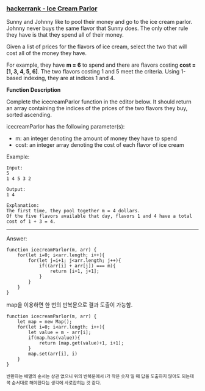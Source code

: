 ### [hackerrank - Ice Cream Parlor](https://www.hackerrank.com/challenges/icecream-parlor/problem)

Sunny and Johnny like to pool their money and go to the ice cream parlor. Johnny never buys the same flavor that Sunny does. The only other rule they have is that they spend all of their money.

Given a list of prices for the flavors of ice cream, select the two that will cost all of the money they have.

For example, they have __m = 6__ to spend and there are flavors costing __cost = [1, 3, 4, 5, 6]__. The two flavors costing 1 and 5 meet the criteria. Using 1-based indexing, they are at indices 1 and 4.

**Function Description**

Complete the icecreamParlor function in the editor below. It should return an array containing the indices of the prices of the two flavors they buy, sorted ascending.

icecreamParlor has the following parameter(s):

* m: an integer denoting the amount of money they have to spend
* cost: an integer array denoting the cost of each flavor of ice cream

Example: 
```
Input: 
5
1 4 5 3 2

Output: 
1 4

Explanation:
The first time, they pool together m = 4 dollars. 
Of the five flavors available that day, flavors 1 and 4 have a total cost of 1 + 3 = 4.
```

---

Answer:
```
function icecreamParlor(m, arr) {
    for(let i=0; i<arr.length; i++){
        for(let j=i+1; j<arr.length; j++){
            if((arr[i] + arr[j]) === m){
                return [i+1, j+1];
            }
        }
    }
}
```

map을 이용하면 한 번의 반복문으로 결과 도출이 가능함.

```
function icecreamParlor(m, arr) {
    let map = new Map();
    for(let i=0; i<arr.length; i++){
        let value = m - arr[i];
        if(map.has(value)){
            return [map.get(value)+1, i+1];
        }
        map.set(arr[i], i)
    }
}
```

<sub>반환하는 배열의 순서는 상관 없으니 위의 반복문에서 i가 작은 숫자 일 때 답을 도출하지 않아도 되는데 꼭 순서대로 해야한다는 생각에 사로잡히는 것 같다. </sub>
